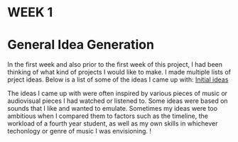 # WEEK 1
# General Idea Generation

In the first week and also prior to the first week of this project, I had been thinking of what kind of projects I would like to make. I made multiple lists of prject ideas. 
Below is a list of some of the ideas I came up with: 
[Initial ideas](https://github.com/2504822K/mysonicartsdocumentation.io/assets/145678268/00b836b9-4028-4f0d-a589-0b5658ba0bc0)

The ideas I came up with were often inspired by various pieces of music or audiovisual pieces I had watched or listened to. Some ideas were based on sounds that I like and wanted to emulate. 
Sometimes my ideas were too ambitious when I compared them to factors such as the timeline, the workload of a fourth year student, as well as my own skills in whichever techonlogy or genre of music I was envisioning. !
